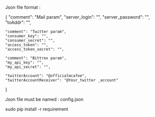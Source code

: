 Json file format :



{
	"comment": "Mail param",
	"server_login": "",
	"server_password": "",
	"toAddr": "",

	"comment": "Twitter param",
	"consumer_key": "",
	"consumer_secret": "",
	"access_token": "",
	"access_token_secret": "",

	"comment": "Bittrex param",
	"my_api_key": "",
	"my_api_secret": "",

	"twitterAccount": "@officialmcafee",
	"twitterAccountReceiver": "@Your_twitter _account"
}

Json file must be named : config.json

sudo pip install -r requirement
